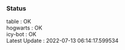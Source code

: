 ### Status


table : OK  
hogwarts : OK  
icy-bot : OK  
Latest Update : 2022-07-13 06:14:17.599534
